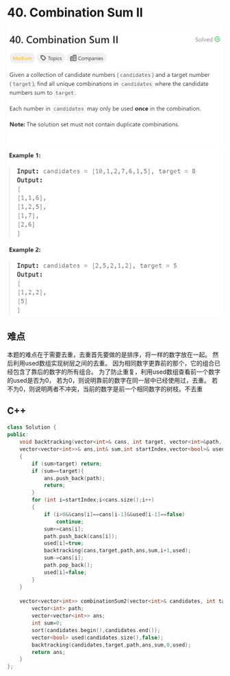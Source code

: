 # 40. Combination Sum II
![alt text](image.png)
![alt text](image-1.png)

## 难点
本题的难点在于需要去重，去重首先要做的是排序，将一样的数字放在一起。
然后利用used数组实现树层之间的去重。
因为相同数字更靠前的那个，它的组合已经包含了靠后的数字的所有组合。
为了防止重复，利用used数组查看前一个数字的used是否为0，
若为0，则说明靠前的数字在同一层中已经使用过，去重。
若不为0，则说明两者不冲突，当前的数字是前一个相同数字的树枝。不去重

## C++
``` C++
class Solution {
public:
    void backtracking(vector<int>& cans, int target, vector<int>&path,
    vector<vector<int>>& ans,int& sum,int startIndex,vector<bool>& used)
    {
        if (sum>target) return;
        if (sum==target){
            ans.push_back(path);
            return;
        }
        for (int i=startIndex;i<cans.size();i++)
        {
            if (i>0&&cans[i]==cans[i-1]&&used[i-1]==false)
                continue;
            sum+=cans[i];
            path.push_back(cans[i]);
            used[i]=true;
            backtracking(cans,target,path,ans,sum,i+1,used);
            sum-=cans[i];
            path.pop_back();
            used[i]=false;
        }
    }

    vector<vector<int>> combinationSum2(vector<int>& candidates, int target) {
        vector<int> path;
        vector<vector<int>> ans;
        int sum=0;
        sort(candidates.begin(),candidates.end());
        vector<bool> used(candidates.size(),false);
        backtracking(candidates,target,path,ans,sum,0,used);
        return ans;
    }
};
```

